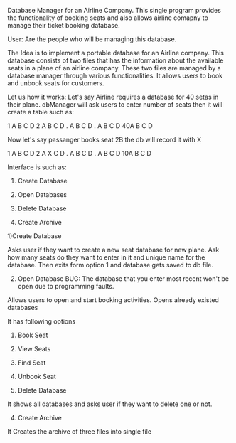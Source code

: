 Database Manager for an Airline Company.
This single program provides the functionality of booking seats and also allows airline comapny to manage their ticket booking database.

User: Are the people who will be managing this database.

The Idea is to implement a portable database for an Airline company. This database consists of two files that has the information
about the available seats in a plane of an airline company. These two files are managed by a database manager through various 
functionalities. It allows users to book and unbook seats for customers.

Let us how it works:
Let's say Airline requires a database for 40 setas in their plane. dbManager will ask users to enter number of seats
then it will create a table such as:

1 A B C D 
2 A B C D
. A B C D
. A B C D
40A B C D

Now let's say passanger books seat 2B the db will record it with X

1 A B C D 
2 A X C D
. A B C D
. A B C D
10A B C D

Interface is such as:
1) Create Database

2) Open Databases

3) Delete Database

4) Create Archive



1)Create Database

Asks user if they want to create a new seat database for new plane.
Ask how many seats do they want to enter in it and unique name for the database.
Then exits form option 1 and database gets saved to db file.

2) Open Database 
BUG: The database that you enter most recent won't be open due to programming faults.

Allows users to open and start booking activities.
Opens already existed databases

It has following options

1) Book Seat
2) View Seats
3) Find Seat
4) Unbook Seat

3) Delete Database

It shows all databases and asks user if they want to delete one or not.

4) Create Archive

It Creates the archive of three files into single file
